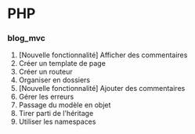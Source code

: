 # PHP
### blog_mvc

1. [Nouvelle fonctionnalité] Afficher des commentaires
2. Créer un template de page
3. Créer un routeur
4. Organiser en dossiers
5. [Nouvelle fonctionnalité] Ajouter des commentaires
6. Gérer les erreurs
7. Passage du modèle en objet
8. Tirer parti de l'héritage
9. Utiliser les namespaces
